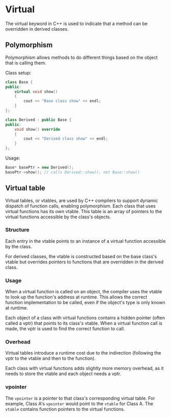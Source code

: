 # Virtual

The virtual keyword in C++ is used to indicate that a method can be overridden in derived classes.

## Polymorphism
Polymorphism allows methods to do different things based on the object that is calling them.

Class setup:
```cpp
class Base {
public:
    virtual void show()
    {
        cout << "Base class show" << endl;
    }
};

class Derived : public Base {
public:
    void show() override
    {
        cout << "Derived class show" << endl;
    }
};
```

Usage:
```cpp
Base* basePtr = new Derived();
basePtr->show(); // calls Derived::show(), not Base::show()

```

## Virtual table
Virtual tables, or vtables, are used by C++ compilers to support dynamic dispatch of function calls, enabling polymorphism. Each class that uses virtual functions has its own vtable. This table is an array of pointers to the virtual functions accessible by the class's objects.

### Structure
Each entry in the vtable points to an instance of a virtual function accessible by the class.

For derived classes, the vtable is constructed based on the base class's vtable but overrides pointers to functions that are overridden in the derived class.

### Usage
When a virtual function is called on an object, the compiler uses the vtable to look up the function's address at runtime. This allows the correct function implementation to be called, even if the object's type is only known at runtime.

Each object of a class with virtual functions contains a hidden pointer (often called a vptr) that points to its class's vtable. When a virtual function call is made, the vptr is used to find the correct function to call.

### Overhead
Virtual tables introduce a runtime cost due to the indirection (following the vptr to the vtable and then to the function).

Each class with virtual functions adds slightly more memory overhead, as it needs to store the vtable and each object needs a vptr.

### vpointer
The `vpointer` is a pointer to that class's corresponding virtual table. For example, Class A's `vpointer` would point to the `vtable` for Class A. The `vtable` contains function pointers to the virtual functions.
